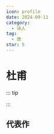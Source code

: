 ```yaml
---
icon: profile
date: 2024-09-11
category:
  - 诗人
tag:
  - 唐
star: 5
---
```


# 杜甫

<!-- more -->

::: tip

:::

## 代表作


